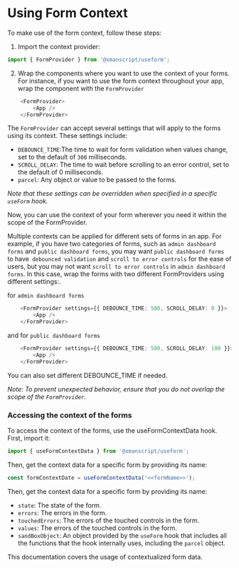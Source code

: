 # Using Form Context

To make use of the form context, follow these steps:

1. Import the context provider:

```ts
import { FormProvider } from '@xmanscript/useform';
```
2. Wrap the components where you want to use the context of your forms. For instance, if you want to use the form context throughout your app, wrap the  component with the  `FormProvider` 
```ts
    <FormProvider>
        <App />
    </FormProvider>
```
The `FormProvider` can accept several settings that will apply to the forms using its context. These settings include:

* `DEBOUNCE_TIME`:The time to wait for form validation when values change, set to the default of `300` milliseconds.
* `SCROLL_DELAY`: The time to wait before scrolling to an error control, set to the default of 0 milliseconds.
* `parcel`: Any object or value to be passed to the forms.


_Note that these settings can be overridden when specified in a specific `useForm` hook._

Now, you can use the context of your form wherever you need it within the scope of the FormProvider. 

Multiple contexts can be applied for different sets of forms in an app. For example, if you have two categories of forms, such as `admin dashboard forms` and `public dashboard forms`, you may want `public dashboard forms` to have` debounced validation` and `scroll to error controls` for the ease of users, but you may not want `scroll to error controls` in `admin dashboard forms`. In this case, wrap the forms with two different FormProviders using different settings:. 

for `admin dashboard forms`
```ts
    <FormProvider settings={{ DEBOUNCE_TIME: 500, SCROLL_DELAY: 0 }}>
        <App />
    </FormProvider>
```
and for `public dashboard forms`
```ts
    <FormProvider settings={{ DEBOUNCE_TIME: 500, SCROLL_DELAY: 100 }}>
        <App />
    </FormProvider>
```

You can also set different DEBOUNCE_TIME if needed.

_Note: To prevent unexpected behavior, ensure that you do not overlap the scope of the `FormProvider`._

### Accessing the context of the forms

To access the context of the forms, use the useFormContextData hook. First, import it:

```ts
import { useFormContextData } from '@xmanscript/useform';
``` 

Then, get the context data for a specific form by providing its name:

```ts
const formContextDate = useFormContextData('<<formName>>');
```
Then, get the context data for a specific form by providing its name:

* `state`:  The state of the form.
* `errors`: The errors in the form.
* `touchedErrors`: The errors of the touched controls in the form.
* `values`: The errors of the touched controls in the form.
* `sandBoxObject`: An object provided by the `useForm` hook that includes all the functions that the hook internally uses, including the `parcel` object.


This documentation covers the usage of contextualized form data.
